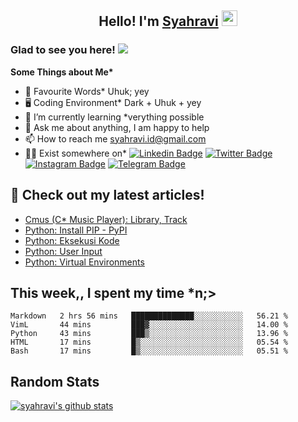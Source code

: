 <h2 align="center">Hello! I'm <a href="https://syahravi.github.io" target="_blank">Syahravi</a> <img src="https://media.giphy.com/media/hvRJCLFzcasrR4ia7z/giphy.gif" width="25px"></h2>

### Glad to see you here! ![](https://visitor-badge.glitch.me/badge?page_id=syahravi.syahravi)

<b> Some Things about Me*</b>
- 💬 Favourite Words\* Uhuk; yey
- 🖥️ Coding Environment\* Dark + Uhuk + yey
- 🌱 I’m currently learning \*verything possible
- 👀 Ask me about anything, I am happy to help
- 📫 How to reach me syahravi.id@gmail.com
- 👨‍💻 Exist somewhere on\* 
[![Linkedin Badge](https://img.shields.io/badge/-LinkedIn-0e76a8?style=flat-square&logo=Linkedin&logoColor=white)](https://linkedin.com/in/syahravi/)
[![Twitter Badge](https://img.shields.io/badge/-Twitter-00acee?style=flat-square&logo=Twitter&logoColor=white)](https://twitter.com/syahraavi/)
[![Instagram Badge](https://img.shields.io/badge/-Instagram-e4405f?style=flat-square&logo=Instagram&logoColor=white)](https://instagram.com/syahraavi)
[![Telegram Badge](https://img.shields.io/badge/-Telegram-0088cc?style=flat-square&logo=Telegram&logoColor=white)](https://t.me/syahravi)
## 📝 Check out my latest articles!
<!-- BLOG-POST-LIST:START -->
- [Cmus (C* Music Player): Library, Track](https://www.syahravi.my.id/cmus-1/)
- [Python: Install PIP - PyPI](https://www.syahravi.my.id/python-install-pip/)
- [Python: Eksekusi Kode](https://www.syahravi.my.id/python-code/)
- [Python: User Input](https://www.syahravi.my.id/python-user-input/)
- [Python: Virtual Environments](https://www.syahravi.my.id/python-virtual-env/)
<!-- BLOG-POST-LIST:END -->

## This week,, I spent my time \*n;>
<!--START_SECTION:waka-->
```text
Markdown   2 hrs 56 mins   ██████████████░░░░░░░░░░░   56.21 % 
VimL       44 mins         ███▓░░░░░░░░░░░░░░░░░░░░░   14.00 % 
Python     43 mins         ███▒░░░░░░░░░░░░░░░░░░░░░   13.96 % 
HTML       17 mins         █▒░░░░░░░░░░░░░░░░░░░░░░░   05.54 % 
Bash       17 mins         █▒░░░░░░░░░░░░░░░░░░░░░░░   05.51 % 
```
<!--END_SECTION:waka-->

## Random Stats
[![syahravi's github stats](https://github-readme-stats.vercel.app/api?username=syahravi&show_icons=true&theme=synthwave)](https://github.com/syahravi/)
